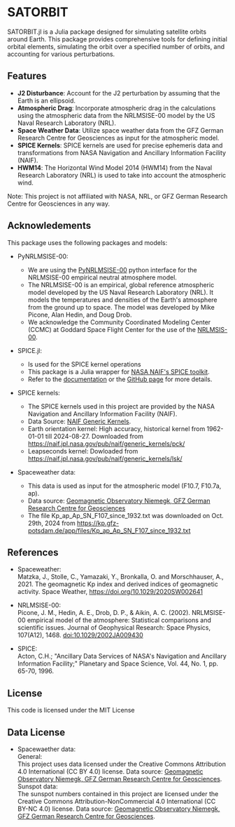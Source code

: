 # SATORBIT
SATORBIT.jl is a Julia package designed for simulating satellite orbits around Earth. This package provides comprehensive tools for defining initial orbital elements, simulating the orbit over a specified number of orbits, and accounting for various perturbations.

## Features
- **J2 Disturbance**: Account for the J2 perturbation by assuming that the Earth is an ellipsoid.
- **Atmospheric Drag**: Incorporate atmospheric drag in the calculations using the atmospheric data from the NRLMSISE-00 model by the US Naval Research Laboratory (NRL).
- **Space Weather Data**: Utilize space weather data from the GFZ German Research Centre for Geosciences as input for the atmospheric model.
- **SPICE Kernels**: SPICE kernels are used for precise ephemeris data and transformations from NASA Navigation and Ancillary Information Facility (NAIF).
- **HWM14**: The Horizontal Wind Model 2014 (HWM14) from the Naval Research Laboratory (NRL) is used to take into account the atmospheric wind.

Note: This project is not affiliated with NASA, NRL, or GFZ German Research Centre for Geosciences in any way.

## Acknowledements
This package uses the following packages and models:
- PyNRLMSISE-00:
  - We are using the [PyNRLMSISE-00](https://pypi.org/project/nrlmsise00/) python interface for the NRLMSISE-00 empirical neutral atmosphere model.
   - The NRLMSISE-00 is an empirical, global reference atmospheric model developed by the US Naval Research Laboratory (NRL). It models the temperatures and densities of the Earth's atmosphere from the ground up to space. The model was developed by Mike Picone, Alan Hedin, and Doug Drob.
   - We acknowledge the Community Coordinated Modeling Center (CCMC) at Goddard Space Flight Center for the use of the [NRLMSIS-00](https://ccmc.gsfc.nasa.gov/models/NRLMSIS~00/).

- SPICE.jl:
  - Is used for the SPICE kernel operations
  - This package is a Julia wrapper for [NASA NAIF's SPICE toolkit](https://naif.jpl.nasa.gov/naif/).
  - Refer to the [documentation](http://juliaastro.org/SPICE.jl/stable/) or the [GitHub page](https://github.com/JuliaAstro/SPICE.jl?tab=readme-ov-file) for more details.

- SPICE kernels:
  - The SPICE kernels used in this project are provided by the NASA Navigation and Ancillary Information Facility (NAIF).
  - Data Source: [NAIF Generic Kernels](https://naif.jpl.nasa.gov/naif/data_generic.html).
  - Earth orientation kernel: High accuracy, historical kernel from 1962-01-01 till 2024-08-27. Downloaded from https://naif.jpl.nasa.gov/pub/naif/generic_kernels/pck/
  - Leapseconds kernel: Dowloaded from https://naif.jpl.nasa.gov/pub/naif/generic_kernels/lsk/

- Spaceweather data:
  - This data is used as input for the atmospheric model (F10.7, F10.7a, ap).
  - Data source: [Geomagnetic Observatory Niemegk, GFZ German Research Centre for Geosciences](https://www.gfz-potsdam.de/)
  - The file Kp_ap_Ap_SN_F107_since_1932.txt was downloaded on Oct. 29th, 2024 from https://kp.gfz-potsdam.de/app/files/Kp_ap_Ap_SN_F107_since_1932.txt

## References
- Spaceweather:<br>
  Matzka, J., Stolle, C., Yamazaki, Y., Bronkalla, O. and Morschhauser, A., 2021. The geomagnetic Kp index and derived indices of geomagnetic activity. Space Weather, https://doi.org/10.1029/2020SW002641
- NRLMSISE-00:<br>
  Picone, J. M., Hedin, A. E., Drob, D. P., & Aikin, A. C. (2002). NRLMSISE-00 empirical model of the atmosphere: Statistical comparisons and scientific issues. Journal of Geophysical Research: Space Physics, 107(A12), 1468. [doi:10.1029/2002JA009430](https://doi.org/10.1029/2002JA009430)

- SPICE:<br>
  Acton, C.H.; "Ancillary Data Services of NASA's Navigation and Ancillary Information Facility;" Planetary and Space Science, Vol. 44, No. 1, pp. 65-70, 1996.

## License
This code is licensed under the MIT License

## Data License
- Spacewaether data:<br>
  General:<br>
  This project uses data licensed under the Creative Commons Attribution 4.0 International (CC BY 4.0) license. Data source: [Geomagnetic Observatory Niemegk, GFZ German Research Centre for Geosciences](https://www.gfz-potsdam.de/). <br>
  Sunspot data:<br>
  The sunspot numbers contained in this project are licensed under the Creative Commons Attribution-NonCommercial 4.0 International (CC BY-NC 4.0) license. Data source: [Geomagnetic Observatory Niemegk, GFZ German Research Centre for Geosciences](https://www.gfz-potsdam.de/).



